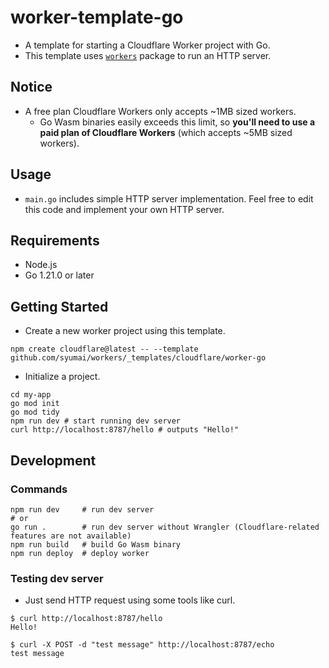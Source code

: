 # worker-template-go

- A template for starting a Cloudflare Worker project with Go.
- This template uses [`workers`](https://github.com/syumai/workers) package to run an HTTP server.

## Notice

- A free plan Cloudflare Workers only accepts ~1MB sized workers.
  - Go Wasm binaries easily exceeds this limit, so **you'll need to use a paid plan of Cloudflare Workers** (which accepts ~5MB sized workers).

## Usage

- `main.go` includes simple HTTP server implementation. Feel free to edit this code and implement your own HTTP server.

## Requirements

- Node.js
- Go 1.21.0 or later

## Getting Started

* Create a new worker project using this template.

```console
npm create cloudflare@latest -- --template github.com/syumai/workers/_templates/cloudflare/worker-go
```

* Initialize a project.

```console
cd my-app
go mod init
go mod tidy
npm run dev # start running dev server
curl http://localhost:8787/hello # outputs "Hello!"
```

## Development

### Commands

```
npm run dev     # run dev server
# or
go run .        # run dev server without Wrangler (Cloudflare-related features are not available)
npm run build   # build Go Wasm binary
npm run deploy  # deploy worker
```

### Testing dev server

- Just send HTTP request using some tools like curl.

```
$ curl http://localhost:8787/hello
Hello!
```

```
$ curl -X POST -d "test message" http://localhost:8787/echo
test message
```
